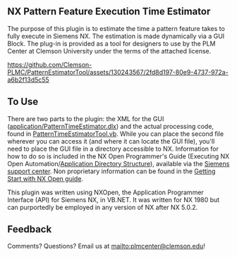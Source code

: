 ## NX Pattern Feature Execution Time Estimator

The purpose of this plugin is to estimate the time a pattern feature takes to fully execute in Siemens NX. The estimation is made dynamically via a GUI Block. The plug-in is provided as a tool for designers to use by the PLM Center at Clemson University under the terms of the attached license.


https://github.com/Clemson-PLMC/PatternEstimatorTool/assets/130243567/2fd8d197-80e9-4737-972a-a6b2f13d5c55


## To Use
There are two parts to the plugin: the XML for the GUI ([application/PatternTimeEstimator.dlx](PatternTimeEstimator.dlx)) and the actual processing code, found in [PatternTimeEstimatorTool.vb](PatternTimeEstimatorTool.vb). While you can place the second file wherever you can access it (and where it can locate the GUI file), you'll need to place the GUI file in a directory accessible to NX. Information for how to do so is included in the NX Open Programmer's Guide (Executing NX Open Automation/[Application Directory Structure](https://docs.sw.siemens.com/en-US/doc/289054037/PL20190702084816205.nxopen_prog_guide/genid_application_root_directory_48_1916)), available via the [Siemens support center](https://support.sw.siemens.com/en-US/). Non proprietary information can be found in the [Getting Start with NX Open guide](https://docs.plm.automation.siemens.com/data_services/resources/nx/1872/nx_api/common/en_US/graphics/fileLibrary/nx/nxopen/NXOpen_Getting_Started.pdf).

This plugin was written using NXOpen, the Application Programmer Interface (API) for Siemens NX, in VB.NET. It was written for NX 1980 but can purportedly be employed in any version of NX after NX 5.0.2.

## Feedback
Comments? Questions? Email us at [mailto:plmcenter@clemson.edu](plmcenter@clemson.edu)!
